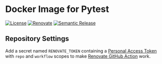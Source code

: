 # Docker Image for Pytest

[![License](https://img.shields.io/badge/License-MIT-green.svg)](LICENSE)
[![Renovate](https://img.shields.io/badge/Renovate-enabled-green.svg?logo=renovatebot)](https://renovatebot.com/)
[![Semantic Release](https://img.shields.io/badge/Semantic%20Release-Conventional%20Commits-green?logo=semantic-release)](https://github.com/semantic-release/semantic-release)

## Repository Settings

Add a secret named `RENOVATE_TOKEN` containing a [Personal Access Token](https://github.com/settings/tokens) with `repo` and `workflow` scopes to make [Renovate GitHub Action](https://github.com/renovatebot/github-action) work.
